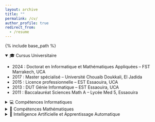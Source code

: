 ```yaml
---
layout: archive
title: ""
permalink: /cv/
author_profile: true
redirect_from:
  - /resume
---
```


{% include base_path %}

<details open>
  <summary>🎓 Cursus Universitaire</summary>
  <ul>
    <li>2024 : Doctorat en Informatique et Mathématiques Appliquées – FST Marrakech, UCA</li>
    <li>2017 : Master spécialisé – Université Chouaib Doukkali, El Jadida</li>
    <li>2015 : Licence professionnelle – EST Essaouira, UCA</li>
    <li>2013 : DUT Génie Informatique – EST Essaouira, UCA</li>
    <li>2011 : Baccalauréat Sciences Math A – Lycée Med 5, Essaouira</li>
  </ul>
</details>

<details>
  <summary>💻 Compétences Informatiques</summary>
  <ul>
    <li><strong>Programmation :</strong> C, C++, Java, Python, C#, Design Patterns, Matlab</li>
    <li><strong>Bases de données :</strong> Access, Oracle (PL-SQL), MySQL, MongoDB, SQL Server</li>
    <li><strong>Web :</strong> HTML, CSS, PHP, JEE, JSP/Servlet, JavaScript, NodeJS, ASP.NET, Web services, VRML</li>
    <li><strong>Analyse :</strong> Merise, UML</li>
    <li><strong>Systèmes :</strong> Windows, Linux</li>
    <li><strong>Frameworks :</strong> Django, Symfony, Spring, Hibernate, JSF, Express</li>
    <li><strong>Réseau :</strong> Adressage, Routage, Admin systèmes</li>
    <li><strong>Big data :</strong> Hadoop (HDFS, MapReduce)</li>
    <li><strong>Serveurs :</strong> GlassFish, Tomcat, Apache, JBOSS</li>
    <li><strong>Outils :</strong> Word, Excel, PowerPoint, Access, SPSS, Odoo, XML, Data Mining, LaTeX</li>
  </ul>
</details>

<details>
  <summary>📐 Compétences Mathématiques</summary>
  <ul>
    <li>Analyse numérique, Probabilités, Statistiques</li>
    <li>Algèbre linéaire, Recherche opérationnelle</li>
    <li>Théorie des graphes, Traitement d’images</li>
    <li>Optimisation numérique : descente de gradient, ADMM, gradient flow</li>
  </ul>
</details>

<details>
  <summary>🧠 Intelligence Artificielle et Apprentissage Automatique</summary>
  <ul>
    <li>Conception de réseaux de neurones convolutifs (CNN)</li>
    <li>Maîtrise d’architectures : ResNet, Deep Image Prior (DIP)</li>
    <li>Traitement d’images par apprentissage profond</li>
    <li>Optimisation de modèles : Nesterov, avec redémarrage, gradient flow, ADMM, Adam</li>
  </ul>
</details>
